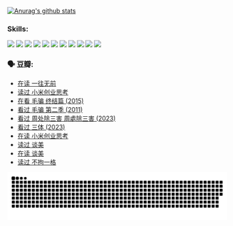 
[![Anurag's github stats](https://github-readme-stats.vercel.app/api?username=w940853815)](https://github.com/anuraghazra/github-readme-stats)

### Skills:

<code><img height="32" src="https://cdn.jsdelivr.net/npm/simple-icons@v5/icons/python.svg"></code>
<code><img height="32" src="https://cdn.jsdelivr.net/npm/simple-icons@v5/icons/javascript.svg"></code>
<code><img height="32" src="https://cdn.jsdelivr.net/npm/simple-icons@v5/icons/django.svg"></code>
<code><img height="32" src="https://cdn.jsdelivr.net/npm/simple-icons@v5/icons/flask.svg"></code>
<code><img height="32" src="https://cdn.jsdelivr.net/npm/simple-icons@v5/icons/vuetify.svg"></code>
<code><img height="32" src="https://cdn.jsdelivr.net/npm/simple-icons@v5/icons/git.svg"></code>
<code><img height="32" src="https://cdn.jsdelivr.net/npm/simple-icons@v5/icons/docker.svg"></code>
<code><img height="32" src="https://cdn.jsdelivr.net/npm/simple-icons@v5/icons/postgresql.svg"></code>
<code><img height="32" src="https://cdn.jsdelivr.net/npm/simple-icons@v5/icons/elasticsearch.svg"></code>
<code><img height="32" src="https://cdn.jsdelivr.net/npm/simple-icons@v5/icons/macos.svg"></code>
<code><img height="32" src="https://cdn.jsdelivr.net/npm/simple-icons@v5/icons/linux.svg"></code>

### 🗣 豆瓣:

<!-- DOUBAN-ACTIVITIES:START -->
- [在读 一往无前](https://www.douban.com/people/136069238/status/4590507310/?_i=15436709)
- [读过 小米创业思考](https://www.douban.com/people/136069238/status/4590506983/?_i=15436709)
- [在看 毛骗 终结篇‎ (2015)](https://www.douban.com/people/136069238/status/4581971924/?_i=15436709)
- [看过 毛骗 第二季‎ (2011)](https://www.douban.com/people/136069238/status/4581971810/?_i=15436709)
- [看过 周处除三害 周處除三害‎ (2023)](https://www.douban.com/people/136069238/status/4575646701/?_i=15436709)
- [看过 三体‎ (2023)](https://www.douban.com/people/136069238/status/4574263039/?_i=15436709)
- [在读 小米创业思考](https://www.douban.com/people/136069238/status/4572047905/?_i=15436709)
- [读过 谈美](https://www.douban.com/people/136069238/status/4572047629/?_i=15436709)
- [在读 谈美](https://www.douban.com/people/136069238/status/4560861771/?_i=15436709)
- [读过 不拘一格](https://www.douban.com/people/136069238/status/4560861445/?_i=15436709)
<!-- DOUBAN-ACTIVITIES:END -->


![Snake animation](https://raw.githubusercontent.com/w940853815/w940853815/output/github-contribution-grid-snake.svg)

<!--
**w940853815/w940853815** is a ✨ _special_ ✨ repository because its `README.md` (this file) appears on your GitHub profile.

Here are some ideas to get you started:

- 🔭 I’m currently working on ...
- 🌱 I’m currently learning ...
- 👯 I’m looking to collaborate on ...
- 🤔 I’m looking for help with ...
- 💬 Ask me about ...
- 📫 How to reach me: ...
- 😄 Pronouns: ...
- ⚡ Fun fact: ...
-->
